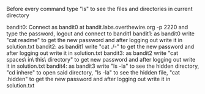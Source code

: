Before every command type "ls" to see the files and directories in current directory

bandit0: Connect as bandit0 at bandit.labs.overthewire.org -p 2220 and type the password, logout and connect to bandit1
bandit1: as bandit0 write "cat readme" to get the new password and after logging out write it in solution.txt
bandit2: as bandit1 write "cat ./-" to get the new password and after logging out write it in solution.txt
bandit3: as bandit2 write "cat spaces\ in\ this\ directory" to get new password and after logging out write it in solution.txt
bandit4: as bandit3 write "ls -la" to see the hidden directory, "cd inhere" to open said directory, "ls -la" to see the hidden file, "cat .hidden" to get the new password and after logging out write it in solution.txt
